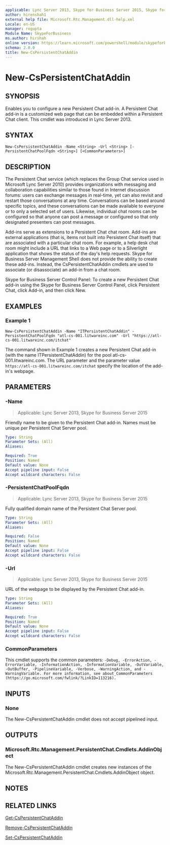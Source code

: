 ```yaml
---
applicable: Lync Server 2013, Skype for Business Server 2015, Skype for Business Server 2019
author: hirenshah1
external help file: Microsoft.Rtc.Management.dll-help.xml
Locale: en-US
manager: rogupta
Module Name: SkypeForBusiness
ms.author: hirshah
online version: https://learn.microsoft.com/powershell/module/skypeforbusiness/new-cspersistentchataddin
schema: 2.0.0
title: New-CsPersistentChatAddin
---
```


# New-CsPersistentChatAddin

## SYNOPSIS

Enables you to configure a new Persistent Chat add-in.
A Persistent Chat add-in is a customized web page that can be embedded within a Persistent Chat client.
This cmdlet was introduced in Lync Server 2013.

## SYNTAX

```
New-CsPersistentChatAddin -Name <String> -Url <String> [-PersistentChatPoolFqdn <String>] [<CommonParameters>]
```

## DESCRIPTION

The Persistent Chat service (which replaces the Group Chat service used in Microsoft Lync Server 2010) provides organizations with messaging and collaboration capabilities similar to those found in Internet discussion forums: users can exchange messages in real-time, yet can also revisit and restart those conversations at any time.
Conversations can be based around specific topics, and these conversations can be made available to everyone or to only a selected set of users.
Likewise, individual chat rooms can be configured so that anyone can post a message or configured so that only designated presenters can post messages.

Add-ins serve as extensions to a Persistent Chat chat room.
Add-ins are external applications (that is, items not built into Persistent Chat itself) that are associated with a particular chat room.
For example, a help desk chat room might include a URL that links to a Web page or to a Silverlight application that shows the status of the day's help requests.
Skype for Business Server Management Shell does not provide the ability to create these add-ins.
Instead, the CsPersistentChatAddin cmdlets are used to associate (or disassociate) an add-in from a chat room.

Skype for Business Server Control Panel: To create a new Persistent Chat add-in using the Skype for Business Server Control Panel, click Persistent Chat, click Add-in, and then click New.

## EXAMPLES

### Example 1
```
New-CsPersistentChatAddin -Name "ITPersistentChatAddin" -PersistentChatPoolFqdn "atl-cs-001.litwareinc.com" -Url "https://atl-cs-001.litwareinc.com/itchat"

```

The command shown in Example 1 creates a new Persistent Chat add-in (with the name ITPersistentChatAddin) for the pool atl-cs-001.litwareinc.com.
The URL parameter and the parameter value `https://atl-cs-001.litwareinc.com/itchat` specify the location of the add-in's webpage.


## PARAMETERS

### -Name

> Applicable: Lync Server 2013, Skype for Business Server 2015

Friendly name to be given to the Persistent Chat add-in.
Names must be unique per Persistent Chat Server pool.

```yaml
Type: String
Parameter Sets: (All)
Aliases:

Required: True
Position: Named
Default value: None
Accept pipeline input: False
Accept wildcard characters: False
```

### -PersistentChatPoolFqdn

> Applicable: Lync Server 2013, Skype for Business Server 2015

Fully qualified domain name of the Persistent Chat Server pool.

```yaml
Type: String
Parameter Sets: (All)
Aliases:

Required: False
Position: Named
Default value: None
Accept pipeline input: False
Accept wildcard characters: False
```

### -Url

> Applicable: Lync Server 2013, Skype for Business Server 2015

URL of the webpage to be displayed by the Persistent Chat add-in.

```yaml
Type: String
Parameter Sets: (All)
Aliases:

Required: True
Position: Named
Default value: None
Accept pipeline input: False
Accept wildcard characters: False
```

### CommonParameters
This cmdlet supports the common parameters: `-Debug, -ErrorAction, -ErrorVariable, -InformationAction, -InformationVariable, -OutVariable, -OutBuffer, -PipelineVariable, -Verbose, -WarningAction, and -WarningVariable. For more information, see about_CommonParameters (https://go.microsoft.com/fwlink/?LinkID=113216).`

## INPUTS

### None
The New-CsPersistentChatAddin cmdlet does not accept pipelined input.

## OUTPUTS


### Microsoft.Rtc.Management.PersistentChat.Cmdlets.AddinObject
The New-CsPersistentChatAddin cmdlet creates new instances of the Microsoft.Rtc.Management.PersistentChat.Cmdlets.AddinObject object.

## NOTES

## RELATED LINKS

[Get-CsPersistentChatAddin](Get-CsPersistentChatAddin.md)

[Remove-CsPersistentChatAddin](Remove-CsPersistentChatAddin.md)

[Set-CsPersistentChatAddin](Set-CsPersistentChatAddin.md)
